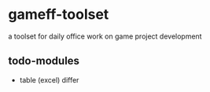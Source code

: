 # gameff-toolset

a toolset for daily office work on game project development

## todo-modules

- table (excel) differ

